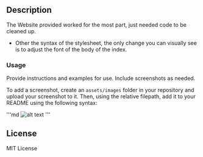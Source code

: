 # <HoriLFG>

## Description

The Website provided worked for the most part, just needed code to be cleaned up.
- Other the syntax of the stylesheet, the only change you can visually see is to adjust the font of the body of the index.


### Usage

Provide instructions and examples for use. Include screenshots as needed.

To add a screenshot, create an `assets/images` folder in your repository and upload your screenshot to it. Then, using the relative filepath, add it to your README using the following syntax:

'''md
![alt text](assets/images)
'''

## License

MIT License
